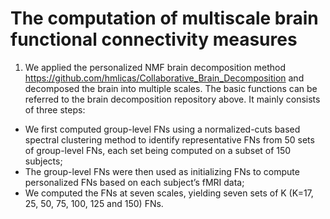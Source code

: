 # The computation of multiscale brain functional connectivity measures

1. We applied the personalized NMF brain decomposition method https://github.com/hmlicas/Collaborative_Brain_Decomposition and decomposed the brain into multiple scales. The basic functions can be referred to the brain decomposition repository above. It mainly consists of three steps:

- We first computed group-level FNs using a normalized-cuts based spectral clustering method to identify representative FNs from 50 sets of group-level FNs, each set being computed on a subset of 150 subjects;
- The group-level FNs were then used as initializing FNs to compute personalized FNs based on each subject’s fMRI data;
- We computed the FNs at seven scales, yielding seven sets of  K (K=17, 25, 50, 75, 100, 125 and 150) FNs.
